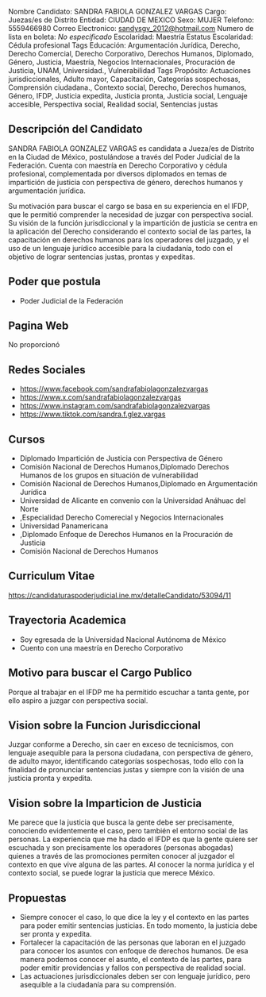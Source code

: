Nombre Candidato: SANDRA FABIOLA GONZALEZ VARGAS
Cargo: Juezas/es de Distrito
Entidad: CIUDAD DE MEXICO
Sexo: MUJER
Telefono: 5559466980
Correo Electronico: sandysgv_2012@hotmail.com
Numero de lista en boleta: *No especificado*
Escolaridad: Maestría
Estatus Escolaridad: Cédula profesional
Tags Educación: Argumentación Jurídica, Derecho, Derecho Comercial, Derecho Corporativo, Derechos Humanos, Diplomado, Género, Justicia, Maestría, Negocios Internacionales, Procuración de Justicia, UNAM, Universidad., Vulnerabilidad
Tags Propósito: Actuaciones jurisdiccionales, Adulto mayor, Capacitación, Categorías sospechosas, Comprensión ciudadana., Contexto social, Derecho, Derechos humanos, Género, IFDP, Justicia expedita, Justicia pronta, Justicia social, Lenguaje accesible, Perspectiva social, Realidad social, Sentencias justas


## Descripción del Candidato 

SANDRA FABIOLA GONZALEZ VARGAS es candidata a Jueza/es de Distrito en la Ciudad de México, postulándose a través del Poder Judicial de la Federación. Cuenta con maestría en Derecho Corporativo y cédula profesional, complementada por diversos diplomados en temas de impartición de justicia con perspectiva de género, derechos humanos y argumentación jurídica. 

Su motivación para buscar el cargo se basa en su experiencia en el IFDP, que le permitió comprender la necesidad de juzgar con perspectiva social. Su visión de la función jurisdiccional y la impartición de justicia se centra en la aplicación del Derecho considerando el contexto social de las partes, la capacitación en derechos humanos para los operadores del juzgado, y el uso de un lenguaje jurídico accesible para la ciudadanía, todo con el objetivo de lograr sentencias justas, prontas y expeditas.


## Poder que postula

- Poder Judicial de la Federación


## Pagina Web

No proporcionó


## Redes Sociales

- https://www.facebook.com/sandrafabiolagonzalezvargas
- https://www.x.com/sandrafabiolagonzalezvargas
- https://www.instagram.com/sandrafabiolagonzalezvargas
- https://www.tiktok.com/sandra.f.glez.vargas


## Cursos

- Diplomado Impartición de Justicia con Perspectiva de Género
- Comisión Nacional de Derechos Humanos,Diplomado Derechos Humanos de los grupos en situación de vulnerabilidad
- Comisión Nacional de Derechos Humanos,Diplomado en Argumentación Jurídica
- Universidad de Alicante en convenio con la Universidad Anáhuac del Norte
- ,Especialidad Derecho Comerecial y Negocios Internacionales
- Universidad Panamericana
- ,Diplomado Enfoque de Derechos Humanos en la Procuración de Justicia
- Comisión Nacional de Derechos Humanos


## Curriculum Vitae

https://candidaturaspoderjudicial.ine.mx/detalleCandidato/53094/11


## Trayectoria Academica

- Soy egresada de la Universidad Nacional Autónoma de México
- Cuento con una maestría en Derecho Corporativo


## Motivo para buscar el Cargo Publico

Porque al trabajar en el IFDP me ha permitido escuchar a tanta gente, por ello aspiro a juzgar con perspectiva social.


## Vision sobre la Funcion Jurisdiccional

Juzgar conforme a Derecho, sin caer en exceso de tecnicismos, con lenguaje asequible para la persona ciudadana, con perspectiva de género, de adulto mayor, identificando categorías sospechosas, todo ello con la finalidad de pronunciar sentencias justas y siempre con la visión de una justicia pronta y expedita.


## Vision sobre la Imparticion de Justicia

Me parece que la justicia que busca la gente debe ser precisamente, conociendo evidentemente el caso, pero también el entorno social de las personas. La experiencia que me ha dado el IFDP es que la gente quiere ser escuchada y son precisamente los operadores (personas abogadas) quienes a través de las promociones permiten conocer al juzgador el contexto en que vive alguna de las partes. Al conocer la norma jurídica y el contexto social, se puede lograr la justicia que merece México.


## Propuestas

- Siempre conocer el caso, lo que dice la ley y el contexto en las partes para poder emitir sentencias justicias. En todo momento, la justicia debe ser pronta y expedita.
- Fortalecer la capacitación de las personas que laboran en el juzgado para conocer los asuntos con enfoque de derechos humanos. De esa manera podemos conocer el asunto, el contexto de las partes, para poder emitir providencias y fallos con perspectiva de realidad social.
- Las actuaciones jurisdiccionales deben ser con lenguaje jurídico, pero asequible a la ciudadanía para su comprensión.

